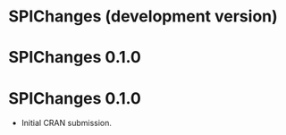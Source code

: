 # SPIChanges (development version)

# SPIChanges 0.1.0

# SPIChanges 0.1.0

-   Initial CRAN submission.
